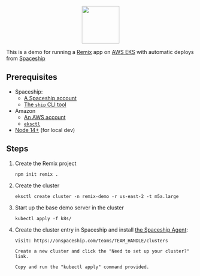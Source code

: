 <p align="center">
  <img src="https://static.onspaceship.com/FullColor.svg" width="100">
</p>

This is a demo for running a [Remix](https://remix.run/) app on [AWS EKS](https://aws.amazon.com/eks/) with automatic deploys from [Spaceship](https://spaceship.run/)

## Prerequisites

- Spaceship:
  - [A Spaceship account](https://onspaceship.com)
  - [The `ship` CLI tool](https://github.com/onspaceship/ship)
- Amazon
  - [An AWS account](https://aws.amazon.com/)
  - [`eksctl`](https://eksctl.io/introduction/#installation)
- [Node 14+](https://nodejs.dev/download/) (for local dev)

## Steps

1. Create the Remix project

   ```
   npm init remix .
   ```

2. Create the cluster

   ```
   eksctl create cluster -n remix-demo -r us-east-2 -t m5a.large
   ```

3. Start up the base demo server in the cluster

   ```
   kubectl apply -f k8s/
   ```

4. Create the cluster entry in Spaceship and install [the Spaceship Agent](https://github.com/onspaceship/agent):

   ```
   Visit: https://onspaceship.com/teams/TEAM_HANDLE/clusters

   Create a new cluster and click the "Need to set up your cluster?" link.

   Copy and run the "kubectl apply" command provided.
   ```
